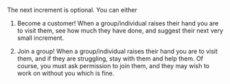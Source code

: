 
The next increment is optional.
You can either

1) Become a customer!
When a group/individual raises their hand you
are to visit them, see how much they have done,
and suggest their next very small increment.

2) Join a group!
When a group/individual raises their hand you
are to visit them, and if they are struggling,
stay with them and help them. Of course,
you must ask permission to join them, and
they may wish to work on without you which
is fine.
